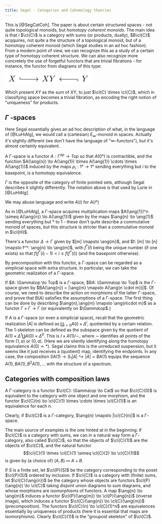 ```yaml
---
title: Segal - Categories and Cohomology theories
---
```


This is [@SegCatCoh]. The paper is about certain structured spaces - not
quite topological monoids, but *homotopy coherent monoids*. The main
idea is that i $\cl{C}$ is a category with sums (or products, dually),
$B\cl{C}$ acqquires, not quite a the structure of a topological monoid,
but of a homotopy coherent monoid (which Segal studies in an ad hoc
fashion). From a modern point of view, we can recognize this as a study
of a certain type of homotopy coherent structure. We can also recognize
more concretely the use of forgetful functors that are trivial
fibrations - for instance, the functor from diagrams of this type:

![](/images/c6dfae8746933deefda97166d729cab1eeea633c.svg)

Which present $XY$ as the sum of $XY$, to just $\cl{C} \times \cl{C}$,
which in classifying space becomes a trivial fibration, as encoding the
right notion of "uniqueness" for products.

$\Gamma$ -spaces
----------------

Here Segal essentially gives an ad hoc description of what, in the
language of [@LuHiAlg], we would call a (cartesian) $E_\infty$-monoid in
spaces. Actually it's slightly different (we don't have the language of
"$\infty$-functors"), but it's almost certainly equivalent.

A $\Gamma$-space is a functor $A: \Gamma^{op} \to Top$ so that
$A(\ang{0})$ is contractible, and the function
$A(\ang{n}) \to A(\ang{1}) \times A(\ang{1}) \cdots \times A(\ang{1})$
induced by the maps $\rho_i: \ang{1} \to \ang{1}$ sending everything but
$i$ to the basepoint, is a homotopy equivalence.

$\Gamma$ is the opposite of the category of finite pointed sets,
although Segal describes it slightly differently. The notation above is
that used by Lurie in [@LuHiAlg].

We may abuse language and write $A(i)$ for $A(\ang{i})$

As in [@LuHiAlg], a $\Gamma$-space acquires multiplication maps
$A(\ang{1})^n \simeq A(\ang{n}) \to A(\ang{1})$ given by the maps
$\ang{n} \to \ang{1}$ sending everything but $\ast$ to $1$ - these don't
quite describe a commutative monoid of spaces, but this structure is
stricter than a commutative monoid in $\cl{H}$.

There's a functor $\Delta \to \Gamma$ given by $[m] \mapsto \ang{m}$,
and $f: [m] \to [n] \mapsto f^*: \ang{n} \to \ang{m}$, with $f^*(i)$
being the unique number (if one exists) so that
$f(f^*(i)-1) < i \leq f(f^*(i))$ (and the basepoint otherwise).

By precomposition with this functor, a $\Gamma$-space can be regarded as
a simplicial space with extra structure. In particular, we can take the
geometric realization of a $\Gamma$-space.

If $A: \Gamma\op \to Top$ is a $\Gamma$-space, $BA: \Gamma\op \to Top$
is the $\Gamma$-space given by
$BA(\ang{n}) = |\ang{m} \mapsto A(\ang{n \cdot m})|$. Of course, we need
to describe the action on morphisms of the latter $\Gamma$-space, and
prove that $B(A)$ satisfies the assumptions of a $\Gamma$-space. The
first thing can be done by describing
$\ang{n},\ang{m} \mapsto \ang{n\cdot m}$ as a functor
$\Gamma \times \Gamma \to \Gamma$ (or equivalently on $\Gamma\op$.)

If $A$ is a $\Gamma$-space (or even a simplicial space), recall that the
geometric realization $|A|$ is defined as
$\coprod_{i = 0} A(i) \times \Delta^i$, quotiented by a certain
relation. The $1$-skeleton can be defined as the subspace given by the
quotient of $A(1) \times \Delta^1 \coprod A(0) \times \Delta^0$. This is
$I \times A(1) / \sim$, where $\sim$ identifies all points of the form
$(1,a)$ or $(0,a)$. (Here we are silently identifying along the homotopy
equivalence $A(0) \simeq \ast$). Segal claims this is the unreduced
suspension, but it seems like it just receives a (quotient) map,
identifying the endpoints. In any case, the composition
$SA(1) \to S_1|A| \hookrightarrow |A| = BA(1)$ equips the sequence
$A(1), BA(1), B^2A(1), \dots$ with the structure of a spectrum.

Categories with composition laws
--------------------------------

A $\Gamma$-category is a functor $\cl{C}: \Gamma\op \to Cat$ so that
$\cl{C}(0)$ is equivalent to the category with one object and one
morphism, and the functor
$\cl{C}(n) \to \cl{C}(1) \times \cdots \times \cl{C}(1)$ is an
equivalence for each $n$.

Clearly, if $\cl{C}$ is a $\Gamma$-category,
$\ang{n} \mapsto |\cl{C}(n)|$ is a $\Gamma$-space.

The main source of examples is the one hinted at in the beginning: if
$\cl{C}$ is a category with sums, we can in a natural way form a
$\Gamma$-category, also called $\cl{C}$, so that the objects of
$\cl{C}(1)$ are the objects of $\cl{C}$, and the natural functor
$$\cl{C}(1) \times \cl{C}(1) \simeq \cl{C}(2) \to \cl{C}(1)$$ is given
by (a choice of) $(A,B) \mapsto A+B$.

If $S$ is a finite set, let $\cl{P}(S)$ be the category corresponding to
the poset $\cl{P}(S)$ ordered by inclusion. If $\cl{C}$ is a category
with (finite) sums, let $\cl{C}(\ang{n})$ be the category whose objects
are functors $\cl{P}(\ang{n}) \to \cl{C}$ taking disjoint union diagrams
to sum diagrams, and whose morphisms are *isomorphisms* of functors. A
map $\ang{n} \to \ang{m}$ induces a functor
$\cl{P}(\ang{m}) \to \cl{P}(\ang{n})$ (inverse image), which induces a
functor $\cl{C}(\ang{n}) \to \cl{C}(\ang{m})$ (precomposition). The
functors $\cl{C}(n) \to \cl{C}(1)^n$ are equivalences essentially by
uniqueness of products (here it is essential that maps are
isomorphisms). Clearly $\cl{C}(1)$ is the "groupoid skeleton" of
$\cl{C}$.
